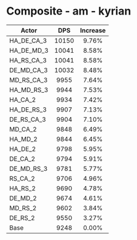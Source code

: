 # Composite - am - kyrian
| Actor | DPS | Increase |
|---|:---:|:---:|
|HA_DE_CA_3|10150|9.76%|
|HA_DE_MD_3|10041|8.58%|
|HA_RS_CA_3|10041|8.58%|
|DE_MD_CA_3|10032|8.48%|
|MD_RS_CA_3|9955|7.64%|
|HA_MD_RS_3|9944|7.53%|
|HA_CA_2|9934|7.42%|
|HA_DE_RS_3|9907|7.13%|
|DE_RS_CA_3|9904|7.10%|
|MD_CA_2|9848|6.49%|
|HA_MD_2|9844|6.45%|
|HA_DE_2|9798|5.95%|
|DE_CA_2|9794|5.91%|
|DE_MD_RS_3|9781|5.77%|
|RS_CA_2|9706|4.96%|
|HA_RS_2|9690|4.78%|
|DE_MD_2|9674|4.61%|
|MD_RS_2|9602|3.84%|
|DE_RS_2|9550|3.27%|
|Base|9248|0.00%|
